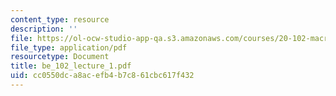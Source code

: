 ```yaml
---
content_type: resource
description: ''
file: https://ol-ocw-studio-app-qa.s3.amazonaws.com/courses/20-102-macroepidemiology-be-102-spring-2005/cc0550dca8acefb4b7c861cbc617f432_be_102_lecture_1.pdf
file_type: application/pdf
resourcetype: Document
title: be_102_lecture_1.pdf
uid: cc0550dc-a8ac-efb4-b7c8-61cbc617f432
---
```

